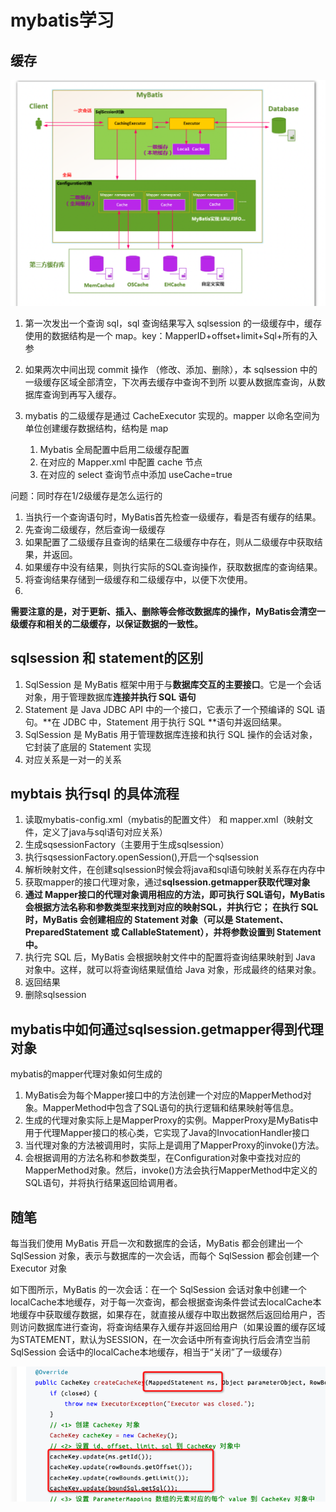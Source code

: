 # mybatis学习

## 缓存
![](pic/2023-07-02-18-47-53.png)
1. 第一次发出一个查询 sql，sql 查询结果写入 sqlsession 的一级缓存中，缓存使用的数据结构是一个 map。key：MapperID+offset+limit+Sql+所有的入参
2. 如果两次中间出现 commit 操作
（修改、添加、删除），本 sqlsession 中的一级缓存区域全部清空，下次再去缓存中查询不到所
以要从数据库查询，从数据库查询到再写入缓存。

1. mybatis 的二级缓存是通过 CacheExecutor 实现的。mapper 以命名空间为单位创建缓存数据结构，结构是 map
   1. Mybatis 全局配置中启用二级缓存配置
   2. 在对应的 Mapper.xml 中配置 cache 节点
   3. 在对应的 select 查询节点中添加 useCache=true

问题：同时存在1/2级缓存是怎么运行的
1. 当执行一个查询语句时，MyBatis首先检查一级缓存，看是否有缓存的结果。
2. 先查询二级缓存，然后查询一级缓存
3. 如果配置了二级缓存且查询的结果在二级缓存中存在，则从二级缓存中获取结果，并返回。
4. 如果缓存中没有结果，则执行实际的SQL查询操作，获取数据库的查询结果。
5. 将查询结果存储到一级缓存和二级缓存中，以便下次使用。
6. 
**需要注意的是，对于更新、插入、删除等会修改数据库的操作，MyBatis会清空一级缓存和相关的二级缓存，以保证数据的一致性。**

## sqlsession 和 statement的区别
1. SqlSession 是 MyBatis 框架中用于与**数据库交互的主要接口**。它是一个会话对象，用于管理数据库**连接并执行 SQL 语句**
2. Statement 是 Java JDBC API 中的一个接口，它表示了一个预编译的 SQL 语句。**在 JDBC 中，Statement 用于执行 SQL **语句并返回结果。
3. SqlSession 是 MyBatis 用于管理数据库连接和执行 SQL 操作的会话对象，它封装了底层的 Statement 实现
4. 对应关系是一对一的关系

## mybtais 执行sql 的具体流程
1. 读取mybatis-config.xml（mybatis的配置文件） 和 mapper.xml（映射文件，定义了java与sql语句对应关系）
2. 生成sqsessionFactory（主要用于生成sqlsession）
3. 执行sqsessionFactory.openSession(),开启一个sqlsession
4. 解析映射文件，在创建sqlsession时候会将java和sql语句映射关系存在内存中
5. 获取mapper的接口代理对象，通过**sqlsession.getmapper获取代理对象**
6. **通过 Mapper接口的代理对象调用相应的方法，即可执行 SQL语句，MyBatis 会根据方法名称和参数类型来找到对应的映射SQL，并执行它； 在执行 SQL 时，MyBatis 会创建相应的 Statement 对象（可以是 Statement、PreparedStatement 或 CallableStatement），并将参数设置到 Statement 中。**
7. 执行完 SQL 后，MyBatis 会根据映射文件中的配置将查询结果映射到 Java 对象中。这样，就可以将查询结果赋值给 Java 对象，形成最终的结果对象。
8. 返回结果
9. 删除sqlsession

## mybatis中如何通过sqlsession.getmapper得到代理对象
mybatis的mapper代理对象如何生成的
1. MyBatis会为每个Mapper接口中的方法创建一个对应的MapperMethod对象。MapperMethod中包含了SQL语句的执行逻辑和结果映射等信息。
2. 生成的代理对象实际上是MapperProxy的实例。MapperProxy是MyBatis中用于代理Mapper接口的核心类，它实现了Java的InvocationHandler接口
3. 当代理对象的方法被调用时，实际上是调用了MapperProxy的invoke()方法。
4. 会根据调用的方法名称和参数类型，在Configuration对象中查找对应的MapperMethod对象。然后，invoke()方法会执行MapperMethod中定义的SQL语句，并将执行结果返回给调用者。


## 随笔
每当我们使用 MyBatis 开启一次和数据库的会话，MyBatis 都会创建出一个 SqlSession 对象，表示与数据库的一次会话，而每个 SqlSession 都会创建一个 Executor 对象

如下图所示，MyBatis 的一次会话：在一个 SqlSession 会话对象中创建一个localCache本地缓存，对于每一次查询，都会根据查询条件尝试去localCache本地缓存中获取缓存数据，如果存在，就直接从缓存中取出数据然后返回给用户，否则访问数据库进行查询，将查询结果存入缓存并返回给用户（如果设置的缓存区域为STATEMENT，默认为SESSION，在一次会话中所有查询执行后会清空当前 SqlSession 会话中的localCache本地缓存，相当于“关闭”了一级缓存）

![](pic/2023-11-24-11-51-24.png)
